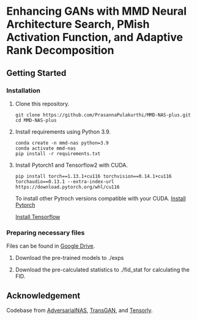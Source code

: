 # Enhancing GANs with MMD Neural Architecture Search, PMish Activation Function, and Adaptive Rank Decomposition


## Getting Started
### Installation
1. Clone this repository.

    ~~~
    git clone https://github.com/PrasannaPulakurthi/MMD-NAS-plus.git
    cd MMD-NAS-plus
    ~~~
   
2. Install requirements using Python 3.9.

    ~~~
    conda create -n mmd-nas python=3.9
    conda activate mmd-nas
    pip install -r requirements.txt
    ~~~
    
2. Install Pytorch1 and Tensorflow2 with CUDA.

    ~~~
    pip install torch==1.13.1+cu116 torchvision==0.14.1+cu116 torchaudio==0.13.1 --extra-index-url https://download.pytorch.org/whl/cu116
    ~~~
    To install other Pytroch versions compatible with your CUDA. [Install Pytorch](https://pytorch.org/get-started/previous-versions/)
   
    [Install Tensorflow](https://www.tensorflow.org/install/pip#windows-native)
   
### Preparing necessary files

Files can be found in [Google Drive](https://drive.google.com/drive/folders/1xB6Y-btreBtyVZ-kdGTIZgLTjsv7H4Pd?usp=sharing).

1. Download the pre-trained models to ./exps
    
2. Download the pre-calculated statistics to ./fid_stat for calculating the FID.


## Acknowledgement
Codebase from [AdversarialNAS](https://github.com/chengaopro/AdversarialNAS), [TransGAN](https://github.com/VITA-Group/TransGAN), and [Tensorly](https://github.com/tensorly/tensorly).
